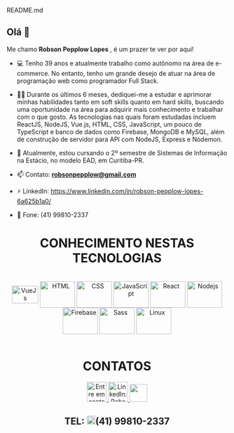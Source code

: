 README.md

##  Olá 👋
Me chamo **Robson Pepplow Lopes** , é um prazer te ver por aqui!
- 💻 Tenho 39 anos e atualmente trabalho como autônomo na área de e-commerce. No entanto, tenho um grande desejo de atuar na área de programação web como programador Full Stack.
- 👨‍💻 Durante os últimos 6 meses, dediquei-me a estudar e aprimorar minhas habilidades tanto em soft skills quanto em hard skills, buscando uma oportunidade na área para adquirir mais conhecimento e trabalhar com o que gosto.
As tecnologias nas quais foram estudadas incluem ReactJS, NodeJS, Vue.js, HTML, CSS, JavaScript, um pouco de TypeScript e banco de dados como Firebase, MongoDB e MySQL, além de construção de servidor para API com NodeJS, Express e Nodemon.
- 🏫 Atualmente, estou cursando o 2º semestre de Sistemas de Informação na Estácio, no modelo EAD, em Curitiba-PR.

- 📫 Contato: **robsonpepplow@gmail.com**
- ⚡ LinkedIn: https://www.linkedin.com/in/robson-pepplow-lopes-6a625b1a0/ 
- 🤳 Fone: (41) 99810-2337

<div align="center">
  <h1>CONHECIMENTO NESTAS TECNOLOGIAS</h1>
</div>

<div align="center">
  <br/>
  <img align="center" alt="VueJs" height="40" width="60" src="https://user-images.githubusercontent.com/106199387/215278064-8b3e0d5d-2b2c-4138-9127-731ed8cb5f6e.png"/>
  <img align="center" alt="HTML" height="60" width="80" src="https://user-images.githubusercontent.com/106199387/215278254-ff024068-9366-43dd-baf5-2acd25b28ac6.png"/>
  <img align="center" alt="CSS" height="60" width="80" src="https://user-images.githubusercontent.com/106199387/215278231-ff96ae6d-06d6-4833-aa89-3bf215a7ea01.png"/>
  <img align="center" alt="JavaScript" height="60" width="80" src="https://user-images.githubusercontent.com/106199387/215278276-b8dc6387-9677-4ff2-b2d3-9c4cb043588a.png"/>
  <img align="center" alt="React" height="60" width="80" src="https://user-images.githubusercontent.com/106199387/215278170-a18a2c55-acf6-4d3a-9194-2e8777a6186a.png"/>
  <img align="center" alt="Nodejs" height="60" width="80" src="https://user-images.githubusercontent.com/106199387/215278383-d39b30b3-5b1e-4405-906a-d7bc930da2b6.png"/>
  <img align="center" alt="Firebase" height="60" width="80" src="https://firebase.google.com/static/downloads/brand-guidelines/PNG/logo-vertical.png?hl=pt-br"/>  
   <img align="center" alt="Sass" height="60" width="80" src="https://user-images.githubusercontent.com/106199387/215278840-b6599b75-f050-412b-854b-9729914f1b95.png"/>
  <img align="center" alt="Linux" height="60" width="80" src="https://user-images.githubusercontent.com/106199387/215278818-26331d58-b10e-4cb1-8523-007d9756df0f.png"/>
  

</div>

<br/>

<div align="center">
  <h1>CONTATOS</h1>
</div>
<div align="center" display="flex">
<a href = "mailto:robsonpepplow@gmail.com"><img height="45" width="45" alt="Entre em contato: robsonpepplow@gmail.com" src="https://user-images.githubusercontent.com/106199387/215278918-09bfab55-007e-4d5d-aa06-92599b3b1ddf.png" target="_blank">   </a>
<a href="https://www.linkedin.com/in/RobsonPepplow" target="_blank"><img height="45" width="45" alt="LinkedIn: RobsonPepplow" src="https://user-images.githubusercontent.com/106199387/215278978-a0132796-df9b-48cb-b36a-1296e5c0dd4f.png" target="_blank">   </a>
<a href="https://github.com/RobPepplow">
  <img height="40" width"60" src="https://user-images.githubusercontent.com/106199387/215277343-78a0a4fd-d469-4b0b-ac5e-b25906bd96c4.png"></a>  
  

  
 ## TEL: <img height="20" width="20" src="https://user-images.githubusercontent.com/106199387/215279006-d0d6053d-6d04-4ef4-aec7-cf36fd133454.png"/>(41) 99810-2337 
  
</div>
